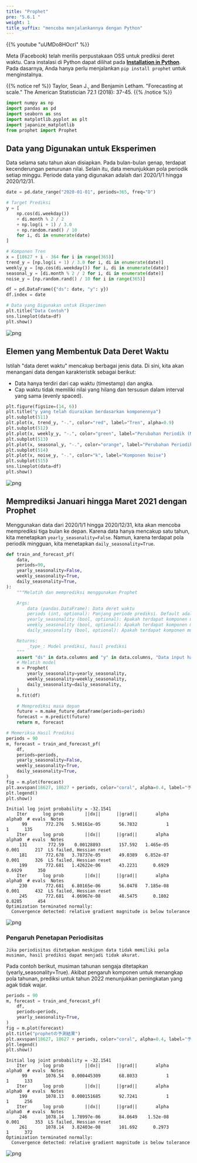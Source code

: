```yaml
---
title: "Prophet"
pre: "5.6.1 "
weight: 1
title_suffix: "mencoba menjalankannya dengan Python"
---
```


{{% youtube "uUMDo8HOcrI" %}}

Meta (Facebook) telah merilis perpustakaan OSS untuk prediksi deret waktu. Cara instalasi di Python dapat dilihat pada [**Installation in Python**](https://facebook.github.io/prophet/docs/installation.html#python). Pada dasarnya, Anda hanya perlu menjalankan `pip install prophet` untuk menginstalnya.


{{% notice ref %}}
Taylor, Sean J., and Benjamin Letham. "Forecasting at scale." The American Statistician 72.1 (2018): 37-45.
{{% /notice %}}

```python
import numpy as np
import pandas as pd
import seaborn as sns
import matplotlib.pyplot as plt
import japanize_matplotlib
from prophet import Prophet
```

## Data yang Digunakan untuk Eksperimen
Data selama satu tahun akan disiapkan. Pada bulan-bulan genap, terdapat kecenderungan penurunan nilai. Selain itu, data menunjukkan pola periodik setiap minggu. Periode data yang digunakan adalah dari 2020/1/1 hingga 2020/12/31.


```python
date = pd.date_range("2020-01-01", periods=365, freq="D")

# Target Prediksi
y = [
    np.cos(di.weekday())
    + di.month % 2 / 2
    + np.log(i + 1) / 3.0
    + np.random.rand() / 10
    for i, di in enumerate(date)
]

# Komponen Tren
x = [18627 + i - 364 for i in range(365)]
trend_y = [np.log(i + 1) / 3.0 for i, di in enumerate(date)]
weekly_y = [np.cos(di.weekday()) for i, di in enumerate(date)]
seasonal_y = [di.month % 2 / 2 for i, di in enumerate(date)]
noise_y = [np.random.rand() / 10 for i in range(365)]

df = pd.DataFrame({"ds": date, "y": y})
df.index = date

# Data yang Digunakan untuk Eksperimen
plt.title("Data Contoh")
sns.lineplot(data=df)
plt.show()
```


    
![png](/images/timeseries/forecast/001-Prophet_files/001-Prophet_5_0.png)
    

## Elemen yang Membentuk Data Deret Waktu
Istilah "data deret waktu" mencakup berbagai jenis data. Di sini, kita akan menangani data dengan karakteristik sebagai berikut:

- Data hanya terdiri dari cap waktu (timestamp) dan angka.
- Cap waktu tidak memiliki nilai yang hilang dan tersusun dalam interval yang sama (evenly spaced).



```python
plt.figure(figsize=(14, 6))
plt.title("y yang telah diuraikan berdasarkan komponennya")
plt.subplot(511)
plt.plot(x, trend_y, "-.", color="red", label="Tren", alpha=0.9)
plt.subplot(512)
plt.plot(x, weekly_y, "-.", color="green", label="Perubahan Periodik (Mingguan)", alpha=0.9)
plt.subplot(513)
plt.plot(x, seasonal_y, "-.", color="orange", label="Perubahan Periodik (Bulanan)", alpha=0.9)
plt.subplot(514)
plt.plot(x, noise_y, "-.", color="k", label="Komponen Noise")
plt.subplot(515)
sns.lineplot(data=df)
plt.show()
```

    
![png](/images/timeseries/forecast/001-Prophet_files/001-Prophet_7_0.png)
    

## Memprediksi Januari hingga Maret 2021 dengan Prophet
Menggunakan data dari 2020/1/1 hingga 2020/12/31, kita akan mencoba memprediksi tiga bulan ke depan. Karena data hanya mencakup satu tahun, kita menetapkan `yearly_seasonality=False`. Namun, karena terdapat pola periodik mingguan, kita menetapkan `daily_seasonality=True`.

```python
def train_and_forecast_pf(
    data,
    periods=90,
    yearly_seasonality=False,
    weekly_seasonality=True,
    daily_seasonality=True,
):
    """Melatih dan memprediksi menggunakan Prophet

    Args:
        data (pandas.DataFrame): Data deret waktu
        periods (int, optional): Panjang periode prediksi. Default adalah 90.
        yearly_seasonality (bool, optional): Apakah terdapat komponen musiman tahunan. Default adalah False.
        weekly_seasonality (bool, optional): Apakah terdapat komponen musiman mingguan. Default adalah True.
        daily_seasonality (bool, optional): Apakah terdapat komponen musiman harian. Default adalah True.

    Returns:
        _type_: Model prediksi, hasil prediksi
    """
    assert "ds" in data.columns and "y" in data.columns, "Data input harus memiliki kolom 'ds' dan 'y'."
    # Melatih model
    m = Prophet(
        yearly_seasonality=yearly_seasonality,
        weekly_seasonality=weekly_seasonality,
        daily_seasonality=daily_seasonality,
    )
    m.fit(df)

    # Memprediksi masa depan
    future = m.make_future_dataframe(periods=periods)
    forecast = m.predict(future)
    return m, forecast
```


```python
# Memeriksa Hasil Prediksi
periods = 90
m, forecast = train_and_forecast_pf(
    df,
    periods=periods,
    yearly_seasonality=False,
    weekly_seasonality=True,
    daily_seasonality=True,
)
fig = m.plot(forecast)
plt.axvspan(18627, 18627 + periods, color="coral", alpha=0.4, label="予測期間")
plt.legend()
plt.show()
```

    Initial log joint probability = -32.1541
        Iter      log prob        ||dx||      ||grad||       alpha      alpha0  # evals  Notes 
          99       772.276   5.98161e-05       56.7832           1           1      135   
        Iter      log prob        ||dx||      ||grad||       alpha      alpha0  # evals  Notes 
         131        772.59    0.00128893       157.592   1.465e-05       0.001      217  LS failed, Hessian reset 
         181       772.678   3.78737e-05       49.0389   6.852e-07       0.001      326  LS failed, Hessian reset 
         199       772.681   1.42622e-06       43.2231      0.6929      0.6929      350   
        Iter      log prob        ||dx||      ||grad||       alpha      alpha0  # evals  Notes 
         230       772.681   6.80165e-06       56.0478   7.185e-08       0.001      432  LS failed, Hessian reset 
         245       772.681   4.06967e-08       48.5475      0.1802      0.8285      454   
    Optimization terminated normally: 
      Convergence detected: relative gradient magnitude is below tolerance



    
![png](/images/timeseries/forecast/001-Prophet_files/001-Prophet_10_1.png)
    


### Pengaruh Penetapan Periodisitas
```{warning}
Jika periodisitas ditetapkan meskipun data tidak memiliki pola musiman, hasil prediksi dapat menjadi tidak akurat.
```

Pada contoh berikut, musiman tahunan sengaja ditetapkan (yearly_seasonality=True). Akibat pengaruh komponen untuk menangkap pola tahunan, prediksi untuk tahun 2022 menunjukkan peningkatan yang agak tidak wajar.


```python
periods = 90
m, forecast = train_and_forecast_pf(
    df,
    periods=periods,
    yearly_seasonality=True,
)
fig = m.plot(forecast)
plt.title("prophetの予測結果")
plt.axvspan(18627, 18627 + periods, color="coral", alpha=0.4, label="予測期間")
plt.legend()
plt.show()
```

    Initial log joint probability = -32.1541
        Iter      log prob        ||dx||      ||grad||       alpha      alpha0  # evals  Notes 
          99       1076.54   0.000445309       68.8033           1           1      133   
        Iter      log prob        ||dx||      ||grad||       alpha      alpha0  # evals  Notes 
         199       1078.13   0.000151685       92.7241           1           1      256   
        Iter      log prob        ||dx||      ||grad||       alpha      alpha0  # evals  Notes 
         246       1078.14   1.78997e-06       84.0649    1.52e-08       0.001      353  LS failed, Hessian reset 
         261       1078.14   3.82403e-08       101.692      0.2973           1      372   
    Optimization terminated normally: 
      Convergence detected: relative gradient magnitude is below tolerance



    
![png](/images/timeseries/forecast/001-Prophet_files/001-Prophet_12_1.png)
    

